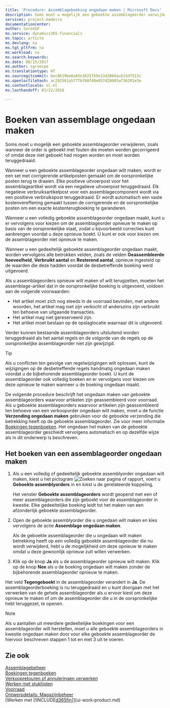 ```yaml
---
title: 'Procedure: Assemblageboeking ongedaan maken | Microsoft Docs'
description: Soms moet u mogelijk een geboekte assemblageorder verwijderen, zoals wanneer de order is geboekt met fouten die moeten worden gecorrigeerd of omdat deze niet geboekt had mogen worden en moet worden teruggedraaid.
services: project-madeira
documentationcenter: 
author: SorenGP
ms.service: dynamics365-financials
ms.topic: article
ms.devlang: na
ms.tgt_pltfrm: na
ms.workload: na
ms.search.keywords: 
ms.date: 08/15/2017
ms.author: sgroespe
ms.translationtype: HT
ms.sourcegitcommit: bec0619be0a65e3625759e13d2866ac615d7513c
ms.openlocfilehash: ac292561a5777b760fd8e857d28085af36201e3e
ms.contentlocale: nl-nl
ms.lasthandoff: 03/22/2018

---
```

# <a name="undo-assembly-posting"></a>Boeken van assemblage ongedaan maken
Soms moet u mogelijk een geboekte assemblageorder verwijderen, zoals wanneer de order is geboekt met fouten die moeten worden gecorrigeerd of omdat deze niet geboekt had mogen worden en moet worden teruggedraaid.

Wanneer u een geboekte assemblageorder ongedaan wilt maken, wordt er een set met corrigerende artikelposten gemaakt om de oorspronkelijke posten terug te draaien. Elke positieve uitvoerpost voor het assemblageartikel wordt via een negatieve uitvoerpost teruggedraaid. Elk negatieve verbruiksartikelpost voor een assemblagecomponent wordt via een positieve verbruikspost teruggedraaid. Er wordt automatisch een vaste kostenvereffening gemaakt tussen de corrigerende en de oorspronkelijke posten om een exacte kostenterugboeking te garanderen.  

Wanneer u een volledig geboekte assemblageorder ongedaan maakt, kunt u er vervolgens voor kiezen om de assemblageorder opnieuw te maken op basis van de oorspronkelijke staat, zodat u bijvoorbeeld correcties kunt aanbrengen voordat u deze opnieuw boekt. U kunt er ook voor kiezen om de assemblageorder niet opnieuw te maken.  

Wanneer u een gedeeltelijk geboekte assemblageorder ongedaan maakt, worden vervolgens alle betrokken velden, zoals de velden **Geassembleerde hoeveelheid**, **Verbruikt aantal** en **Resterend aantal**, opnieuw ingesteld op de waarden die deze hadden voordat de desbetreffende boeking werd uitgevoerd.  

Als u assemblageorders opnieuw wilt maken of wilt terugzetten, moeten het assemblage-artikel dat in de oorspronkelijke boeking is uitgevoerd, voldoen aan de volgende voorwaarden:  

-   Het artikel moet zich nog steeds in de voorraad bevinden, met andere woorden, het artikel mag niet zijn verkocht of anderszins zijn verbruikt ten behoeve van uitgaande transacties.  
-   Het artikel mag niet gereserveerd zijn.  
-   Het artikel moet bestaan op de opslaglocatie waarnaar dit is uitgevoerd.  

Verder kunnen bestaande assemblageorders uitsluitend worden teruggedraaid als het aantal regels en de volgorde van de regels op de oorspronkelijke assemblageorder niet zijn gewijzigd.  

> [!TIP]  
>  Als u conflicten ten gevolge van regelwijzigingen wilt oplossen, kunt de wijzigingen op de desbetreffende regels handmatig ongedaan maken voordat u de bijbehorende assemblageorder boekt. U kunt de assemblageorder ook volledig boeken en er vervolgens voor kiezen om deze opnieuw te maken wanneer u de boeking ongedaan maakt.  

De volgende procedure beschrijft het ongedaan maken van geboekte assemblageorders waarvoor artikelen zijn geassembleerd voor voorraad. Als u geboekte assemblageorders waarvoor artikelen zijn geassembleerd ten behoeve van een verkooporder ongedaan wilt maken, moet u de functie **Verzending ongedaan maken** gebruiken voor de geboekte verzending die betrekking heeft op de geboekte assemblageorder. Zie voor meer informatie [Boekingen tegenboeken](finance-how-reverse-journal-posting.md). Het ongedaan het maken van de geboekte assemblageorder geschiedt vervolgens automatisch en op dezelfde wijze als in dit onderwerp is beschreven.  

## <a name="to-undo-posting-of-an-assembly-order"></a>Het boeken van een assemblageorder ongedaan maken  
1.  Als u een volledig of gedeeltelijk geboekte assemblyorder ongedaan wilt maken, kiest u het pictogram ![Zoeken naar pagina of rapport](media/ui-search/search_small.png "pictogram Zoeken naar pagina of rapport"), voert u **Geboekte assemblyorders** in en kiest u de gerelateerde koppeling.  

    Het venster **Geboekte assemblageorders** wordt geopend met een of meer assemblageorders die zijn geboekt voor de assemblageorder in kwestie. Elke gedeeltelijke boeking leidt tot het maken van een afzonderlijk geboekte assemblageorder.  
2.  Open de geboekte assemblyorder die u ongedaan wilt maken en kies vervolgens de actie **Assemblage ongedaan maken**.  

    Als de geboekte assemblageorder die u ongedaan wilt maken betrekking heeft op een volledig geboekte assemblageorder die nu wordt verwijderd, hebt u de mogelijkheid om deze opnieuw te maken omdat u deze gewoonlijk opnieuw zult willen verwerken.  
3.  Klik op de knop **Ja** als u de assemblageorder opnieuw wilt maken. Klik op de knop **Nee** als u de boeking ongedaan wilt maken zonder de bijbehorende assemblageorder opnieuw te maken.  

Het veld **Tegengeboekt** in de assemblageorder verandert in **Ja**. De assemblageorderboeking is nu teruggedraaid en u kunt doorgaan met het verwerken van de gehele assemblageorder als u ervoor kiest om deze opnieuw te maken of om de assemblageorder die u in de oorspronkelijke hebt teruggezet, te openen.  

> [!NOTE]  
>  Als u aantallen uit meerdere gedeeltelijke boekingen voor een assemblageorder wilt herstellen, moet u alle geboekte assemblageorders in kwestie ongedaan maken door voor elke geboekte assemblageorder de hiervoor beschreven stappen 1 tot en met 3 uit te voeren.  

## <a name="see-also"></a>Zie ook  
[Assemblagebeheer](assembly-assemble-items.md)  
[Boekingen tegenboeken](finance-how-reverse-journal-posting.md)  
[Verkoopretouren of annuleringen verwerken](sales-how-process-sales-returns-cancellations.md)    
[Werken met stuklijsten](inventory-how-work-BOMs.md)  
[Voorraad](inventory-manage-inventory.md)  
[Ontwerpdetails: Magazijnbeheer](design-details-warehouse-management.md)  
[Werken met [!INCLUDE[d365fin](includes/d365fin_md.md)]](ui-work-product.md)

